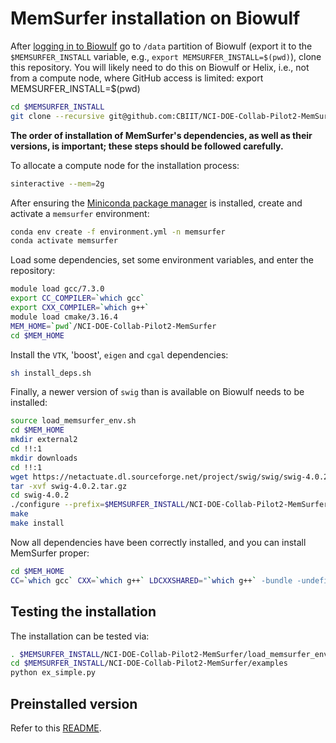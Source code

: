 # MemSurfer installation on Biowulf

After [logging in to Biowulf](https://hpc.nih.gov/docs/connect.html) go to `/data` partition of Biowulf (export it to the `$MEMSURFER_INSTALL` variable, e.g., `export MEMSURFER_INSTALL=$(pwd)`), clone this repository. You will likely need to do this on Biowulf or Helix, i.e., not from a compute node, where GitHub access is limited:
export MEMSURFER_INSTALL=$(pwd)

```bash
cd $MEMSURFER_INSTALL
git clone --recursive git@github.com:CBIIT/NCI-DOE-Collab-Pilot2-MemSurfer.git
```

**The order of installation of MemSurfer's dependencies, as well as their versions, is important; these steps should be followed carefully.**

To allocate a compute node for the installation process:

```bash
sinteractive --mem=2g
```

After ensuring the [Miniconda package manager](https://docs.conda.io/en/latest/miniconda.html) is installed, create and activate a `memsurfer` environment:

```bash
conda env create -f environment.yml -n memsurfer
conda activate memsurfer
```

Load some dependencies, set some environment variables, and enter the repository:

```bash
module load gcc/7.3.0
export CC_COMPILER=`which gcc`
export CXX_COMPILER=`which g++`
module load cmake/3.16.4
MEM_HOME=`pwd`/NCI-DOE-Collab-Pilot2-MemSurfer
cd $MEM_HOME
```

Install the `VTK`, 'boost', `eigen` and `cgal` dependencies:

```bash
sh install_deps.sh
```

Finally, a newer version of `swig` than is available on Biowulf needs to be installed:

```bash
source load_memsurfer_env.sh
cd $MEM_HOME
mkdir external2
cd !!:1
mkdir downloads
cd !!:1
wget https://netactuate.dl.sourceforge.net/project/swig/swig/swig-4.0.2/swig-4.0.2.tar.gz --no-check-certificate
tar -xvf swig-4.0.2.tar.gz
cd swig-4.0.2
./configure --prefix=$MEMSURFER_INSTALL/NCI-DOE-Collab-Pilot2-MemSurfer/external2
make
make install
```

Now all dependencies have been correctly installed, and you can install MemSurfer proper:

```bash
cd $MEM_HOME
CC=`which gcc` CXX=`which g++` LDCXXSHARED="`which g++` -bundle -undefined dynamic_lookup" python setup.py install
```

## Testing the installation

The installation can be tested via:

```bash
. $MEMSURFER_INSTALL/NCI-DOE-Collab-Pilot2-MemSurfer/load_memsurfer_env.sh
cd $MEMSURFER_INSTALL/NCI-DOE-Collab-Pilot2-MemSurfer/examples
python ex_simple.py
```

## Preinstalled version
Refer to this [README](README-Biowulf_preinstallation.md).

